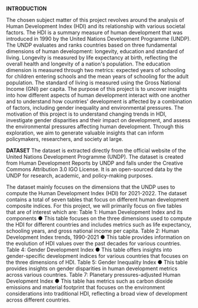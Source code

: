 **INTRODUCTION**

The chosen subject matter of this project revolves around the analysis of Human Development
Index (HDI) and its relationship with various societal factors. The HDI is a summary measure of human
development that was introduced in 1990 by the United Nations Development Programme (UNDP).
The UNDP evaluates and ranks countries based on three fundamental dimensions of human
development: longevity, education and standard of living. Longevity is measured by life expectancy at
birth, reflecting the overall health and longevity of a nation's population. The education dimension is
measured through two metrics: expected years of schooling for children entering schools and the mean
years of schooling for the adult population. The standard of living is measured using the Gross National
Income (GNI) per capita. The purpose of this project is to uncover insights into how different aspects of
human development interact with one another and to understand how countries' development is affected
by a combination of factors, including gender inequality and environmental pressures. The motivation of
this project is to understand changing trends in HDI, investigate gender disparities and their impact on
development, and assess the environmental pressures affecting human development. Through this
exploration, we aim to generate valuable insights that can inform policymakers, researchers, and society
at large.

**DATASET**
The dataset is extracted directly from the official website of the United Nations Development
Programme (UNDP). The dataset is created from Human Development Reports by UNDP and falls
under the Creative Commons Attribution 3.0 IGO License. It is an open-sourced data by the UNDP for
research, academic, and policy-making purposes.

The dataset mainly focuses on the dimensions that the UNDP uses to compute the Human
Development Index (HDI) for 2021-2022. The dataset contains a total of seven tables that focus on
different human development composite indices. For this project, we will primarily focus on five tables that
are of interest which are: 
Table 1: Human Development Index and its components
  ● This table focuses on the three dimensions used to compute the HDI for different countries and
  includes metrics such as life expectancy, schooling years, and gross national income per capita.
Table 2: Human Development Index trends, 1990-2021
  ● This table provides information on the evolution of HDI values over the past decades for various
  countries.
Table 4: Gender Development Index
  ● This table offers insights into gender-specific development indices for various countries that
  focuses on the three dimensions of HDI.
Table 5: Gender Inequality Index
  ● This table provides insights on gender disparities in human development metrics across various
  countries.
Table 7: Planetary pressures-adjusted Human Development Index
  ● This table has metrics such as carbon dioxide emissions and material footprint that focuses on
  the environment considerations into traditional HDI, reflecting a broad view of development
  across different countries.
